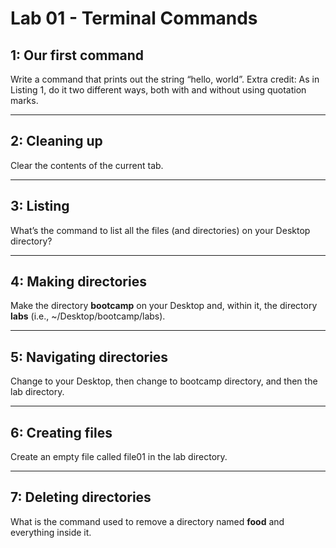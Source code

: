 # Lab 01 - Terminal Commands
  

## 1: Our first command

Write a command that prints out the string “hello, world”. Extra credit: As in Listing 1, do it two different ways, both with and without using quotation marks.


---
## 2: Cleaning up

Clear the contents of the current tab.


---
## 3: Listing

What’s the command to list all the files (and directories) on your Desktop directory? 


---
## 4: Making directories

Make the directory **bootcamp** on your Desktop and, within it, the directory **labs** (i.e., ~/Desktop/bootcamp/labs).


---
## 5: Navigating directories

Change to your Desktop, then change to bootcamp directory, and then the lab directory.


---
## 6: Creating files

Create an empty file called file01 in the lab directory. 


---
## 7: Deleting directories

What is the command used to remove a directory named **food** and everything inside it. 

